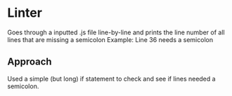 # Linter
Goes through a inputted .js file line-by-line and prints the line number of all lines that are missing a semicolon
Example: Line 36 needs a semicolon

## Approach
Used a simple (but long) if statement to check and see if lines needed a semicolon.
